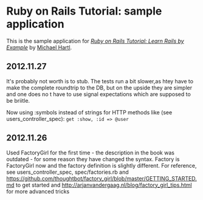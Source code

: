 # Ruby on Rails Tutorial: sample application
This is the sample application for
[*Ruby on Rails Tutorial: Learn Rails by Example*](http://railstutorial.org/)
by [Michael Hartl](http://michaelhartl.com/).

## 2012.11.27

It's probably not worth is to stub. The tests run a bit slower,as htey have to make the complete roundtrip to the DB,
but on the upside they are simpler and one does no t have to use signal expectations which are supposed to be briitle.

Now using :symbols instead of strings for HTTP methods like (see users_controller_spec):
      `get :show, :id => @user`


## 2012.11.26

Used FactoryGirl for the first time - the description in the book was outdated - for some reason they have changed the syntax.
Factory is FactoryGirl now and the factory definition is slightly different. For reference, see users_controller_spec, spec/factories.rb  and
https://github.com/thoughtbot/factory_girl/blob/master/GETTING_STARTED.md to get started and
http://arjanvandergaag.nl/blog/factory_girl_tips.html for more advanced tricks



